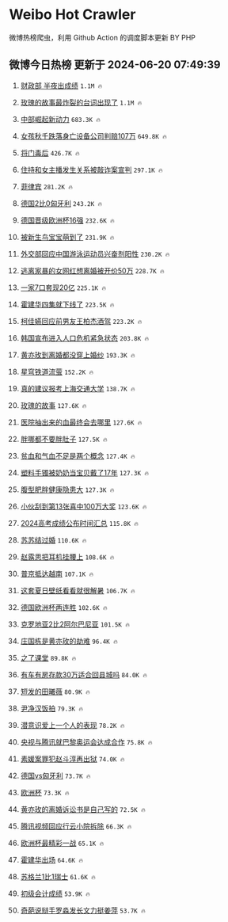 # Weibo Hot Crawler 



微博热榜爬虫，利用 Github Action 的调度脚本更新 BY PHP 


## 微博今日热榜 更新于 2024-06-20 07:49:39 
1. [财政部 半夜出成绩](https://s.weibo.com/weibo?q=%E8%B4%A2%E6%94%BF%E9%83%A8%20%E5%8D%8A%E5%A4%9C%E5%87%BA%E6%88%90%E7%BB%A9&t=31&band_rank=1&Refer=top) `1.1M 🔥` 

1. [玫瑰的故事最炸裂的台词出现了](https://s.weibo.com/weibo?q=%E7%8E%AB%E7%91%B0%E7%9A%84%E6%95%85%E4%BA%8B%E6%9C%80%E7%82%B8%E8%A3%82%E7%9A%84%E5%8F%B0%E8%AF%8D%E5%87%BA%E7%8E%B0%E4%BA%86&t=31&band_rank=2&Refer=top) `1.1M 🔥` 

1. [中部崛起新动力](https://s.weibo.com/weibo?q=%23%E4%B8%AD%E9%83%A8%E5%B4%9B%E8%B5%B7%E6%96%B0%E5%8A%A8%E5%8A%9B%23&t=31&band_rank=3&Refer=top) `683.3K 🔥` 

1. [女孩秋千跌落身亡设备公司判赔107万](https://s.weibo.com/weibo?q=%23%E5%A5%B3%E5%AD%A9%E7%A7%8B%E5%8D%83%E8%B7%8C%E8%90%BD%E8%BA%AB%E4%BA%A1%E8%AE%BE%E5%A4%87%E5%85%AC%E5%8F%B8%E5%88%A4%E8%B5%94107%E4%B8%87%23&t=31&band_rank=4&Refer=top) `649.8K 🔥` 

1. [将门毒后](https://s.weibo.com/weibo?q=%E5%B0%86%E9%97%A8%E6%AF%92%E5%90%8E&t=31&band_rank=5&Refer=top) `426.7K 🔥` 

1. [住持和女主播发生关系被敲诈案宣判](https://s.weibo.com/weibo?q=%23%E4%BD%8F%E6%8C%81%E5%92%8C%E5%A5%B3%E4%B8%BB%E6%92%AD%E5%8F%91%E7%94%9F%E5%85%B3%E7%B3%BB%E8%A2%AB%E6%95%B2%E8%AF%88%E6%A1%88%E5%AE%A3%E5%88%A4%23&t=31&band_rank=6&Refer=top) `297.1K 🔥` 

1. [菲律宾](https://s.weibo.com/weibo?q=%E8%8F%B2%E5%BE%8B%E5%AE%BE&t=31&band_rank=7&Refer=top) `281.2K 🔥` 

1. [德国2比0匈牙利](https://s.weibo.com/weibo?q=%23%E5%BE%B7%E5%9B%BD2%E6%AF%940%E5%8C%88%E7%89%99%E5%88%A9%23&t=31&band_rank=8&Refer=top) `243.2K 🔥` 

1. [德国晋级欧洲杯16强](https://s.weibo.com/weibo?q=%23%E5%BE%B7%E5%9B%BD%E6%99%8B%E7%BA%A7%E6%AC%A7%E6%B4%B2%E6%9D%AF16%E5%BC%BA%23&t=31&band_rank=9&Refer=top) `232.6K 🔥` 

1. [被新生鸟宝宝萌到了](https://s.weibo.com/weibo?q=%23%E8%A2%AB%E6%96%B0%E7%94%9F%E9%B8%9F%E5%AE%9D%E5%AE%9D%E8%90%8C%E5%88%B0%E4%BA%86%23&t=31&band_rank=10&Refer=top) `231.9K 🔥` 

1. [外交部回应中国游泳运动员兴奋剂阳性](https://s.weibo.com/weibo?q=%23%E5%A4%96%E4%BA%A4%E9%83%A8%E5%9B%9E%E5%BA%94%E4%B8%AD%E5%9B%BD%E6%B8%B8%E6%B3%B3%E8%BF%90%E5%8A%A8%E5%91%98%E5%85%B4%E5%A5%8B%E5%89%82%E9%98%B3%E6%80%A7%23&t=31&band_rank=11&Refer=top) `230.2K 🔥` 

1. [逃离家暴的女网红想离婚被开价50万](https://s.weibo.com/weibo?q=%23%E9%80%83%E7%A6%BB%E5%AE%B6%E6%9A%B4%E7%9A%84%E5%A5%B3%E7%BD%91%E7%BA%A2%E6%83%B3%E7%A6%BB%E5%A9%9A%E8%A2%AB%E5%BC%80%E4%BB%B750%E4%B8%87%23&t=31&band_rank=12&Refer=top) `228.7K 🔥` 

1. [一家7口套现20亿](https://s.weibo.com/weibo?q=%23%E4%B8%80%E5%AE%B67%E5%8F%A3%E5%A5%97%E7%8E%B020%E4%BA%BF%23&t=31&band_rank=13&Refer=top) `225.1K 🔥` 

1. [霍建华四集就下线了](https://s.weibo.com/weibo?q=%23%E9%9C%8D%E5%BB%BA%E5%8D%8E%E5%9B%9B%E9%9B%86%E5%B0%B1%E4%B8%8B%E7%BA%BF%E4%BA%86%23&t=31&band_rank=14&Refer=top) `223.5K 🔥` 

1. [柯佳嬿回应前男友王柏杰酒驾](https://s.weibo.com/weibo?q=%23%E6%9F%AF%E4%BD%B3%E5%AC%BF%E5%9B%9E%E5%BA%94%E5%89%8D%E7%94%B7%E5%8F%8B%E7%8E%8B%E6%9F%8F%E6%9D%B0%E9%85%92%E9%A9%BE%23&t=31&band_rank=15&Refer=top) `223.2K 🔥` 

1. [韩国宣布进入人口危机紧急状态](https://s.weibo.com/weibo?q=%23%E9%9F%A9%E5%9B%BD%E5%AE%A3%E5%B8%83%E8%BF%9B%E5%85%A5%E4%BA%BA%E5%8F%A3%E5%8D%B1%E6%9C%BA%E7%B4%A7%E6%80%A5%E7%8A%B6%E6%80%81%23&t=31&band_rank=16&Refer=top) `203.8K 🔥` 

1. [黄亦玫到离婚都没穿上婚纱](https://s.weibo.com/weibo?q=%23%E9%BB%84%E4%BA%A6%E7%8E%AB%E5%88%B0%E7%A6%BB%E5%A9%9A%E9%83%BD%E6%B2%A1%E7%A9%BF%E4%B8%8A%E5%A9%9A%E7%BA%B1%23&t=31&band_rank=17&Refer=top) `193.3K 🔥` 

1. [星穹铁道流萤](https://s.weibo.com/weibo?q=%23%E6%98%9F%E7%A9%B9%E9%93%81%E9%81%93%E6%B5%81%E8%90%A4%23&t=31&band_rank=18&Refer=top) `152.2K 🔥` 

1. [真的建议报考上海交通大学](https://s.weibo.com/weibo?q=%23%E7%9C%9F%E7%9A%84%E5%BB%BA%E8%AE%AE%E6%8A%A5%E8%80%83%E4%B8%8A%E6%B5%B7%E4%BA%A4%E9%80%9A%E5%A4%A7%E5%AD%A6%23&t=31&band_rank=19&Refer=top) `138.7K 🔥` 

1. [玫瑰的故事](https://s.weibo.com/weibo?q=%E7%8E%AB%E7%91%B0%E7%9A%84%E6%95%85%E4%BA%8B&t=31&band_rank=20&Refer=top) `127.6K 🔥` 

1. [医院抽出来的血最终会去哪里](https://s.weibo.com/weibo?q=%23%E5%8C%BB%E9%99%A2%E6%8A%BD%E5%87%BA%E6%9D%A5%E7%9A%84%E8%A1%80%E6%9C%80%E7%BB%88%E4%BC%9A%E5%8E%BB%E5%93%AA%E9%87%8C%23&t=31&band_rank=21&Refer=top) `127.6K 🔥` 

1. [胖哪都不要胖肚子](https://s.weibo.com/weibo?q=%23%E8%83%96%E5%93%AA%E9%83%BD%E4%B8%8D%E8%A6%81%E8%83%96%E8%82%9A%E5%AD%90%23&t=31&band_rank=22&Refer=top) `127.5K 🔥` 

1. [贫血和气血不足是两个概念](https://s.weibo.com/weibo?q=%23%E8%B4%AB%E8%A1%80%E5%92%8C%E6%B0%94%E8%A1%80%E4%B8%8D%E8%B6%B3%E6%98%AF%E4%B8%A4%E4%B8%AA%E6%A6%82%E5%BF%B5%23&t=31&band_rank=23&Refer=top) `127.4K 🔥` 

1. [塑料手镯被奶奶当宝贝戴了17年](https://s.weibo.com/weibo?q=%23%E5%A1%91%E6%96%99%E6%89%8B%E9%95%AF%E8%A2%AB%E5%A5%B6%E5%A5%B6%E5%BD%93%E5%AE%9D%E8%B4%9D%E6%88%B4%E4%BA%8617%E5%B9%B4%23&t=31&band_rank=24&Refer=top) `127.3K 🔥` 

1. [腹型肥胖健康隐患大](https://s.weibo.com/weibo?q=%23%E8%85%B9%E5%9E%8B%E8%82%A5%E8%83%96%E5%81%A5%E5%BA%B7%E9%9A%90%E6%82%A3%E5%A4%A7%23&t=31&band_rank=25&Refer=top) `127.3K 🔥` 

1. [小伙刮到第13张喜中100万大奖](https://s.weibo.com/weibo?q=%23%E5%B0%8F%E4%BC%99%E5%88%AE%E5%88%B0%E7%AC%AC13%E5%BC%A0%E5%96%9C%E4%B8%AD100%E4%B8%87%E5%A4%A7%E5%A5%96%23&t=31&band_rank=26&Refer=top) `123.6K 🔥` 

1. [2024高考成绩公布时间汇总](https://s.weibo.com/weibo?q=%232024%E9%AB%98%E8%80%83%E6%88%90%E7%BB%A9%E5%85%AC%E5%B8%83%E6%97%B6%E9%97%B4%E6%B1%87%E6%80%BB%23&t=31&band_rank=27&Refer=top) `115.8K 🔥` 

1. [苏苏结过婚](https://s.weibo.com/weibo?q=%23%E8%8B%8F%E8%8B%8F%E7%BB%93%E8%BF%87%E5%A9%9A%23&t=31&band_rank=28&Refer=top) `110.6K 🔥` 

1. [赵露思把耳机挂腰上](https://s.weibo.com/weibo?q=%23%E8%B5%B5%E9%9C%B2%E6%80%9D%E6%8A%8A%E8%80%B3%E6%9C%BA%E6%8C%82%E8%85%B0%E4%B8%8A%23&t=31&band_rank=29&Refer=top) `108.6K 🔥` 

1. [普京抵达越南](https://s.weibo.com/weibo?q=%23%E6%99%AE%E4%BA%AC%E6%8A%B5%E8%BE%BE%E8%B6%8A%E5%8D%97%23&t=31&band_rank=30&Refer=top) `107.1K 🔥` 

1. [这套夏日壁纸看看就很解暑](https://s.weibo.com/weibo?q=%23%E8%BF%99%E5%A5%97%E5%A4%8F%E6%97%A5%E5%A3%81%E7%BA%B8%E7%9C%8B%E7%9C%8B%E5%B0%B1%E5%BE%88%E8%A7%A3%E6%9A%91%23&t=31&band_rank=31&Refer=top) `106.7K 🔥` 

1. [德国欧洲杯两连胜](https://s.weibo.com/weibo?q=%23%E5%BE%B7%E5%9B%BD%E6%AC%A7%E6%B4%B2%E6%9D%AF%E4%B8%A4%E8%BF%9E%E8%83%9C%23&t=31&band_rank=32&Refer=top) `102.6K 🔥` 

1. [克罗地亚2比2阿尔巴尼亚](https://s.weibo.com/weibo?q=%23%E5%85%8B%E7%BD%97%E5%9C%B0%E4%BA%9A2%E6%AF%942%E9%98%BF%E5%B0%94%E5%B7%B4%E5%B0%BC%E4%BA%9A%23&t=31&band_rank=33&Refer=top) `101.5K 🔥` 

1. [庄国栋是黄亦玫的劫难](https://s.weibo.com/weibo?q=%23%E5%BA%84%E5%9B%BD%E6%A0%8B%E6%98%AF%E9%BB%84%E4%BA%A6%E7%8E%AB%E7%9A%84%E5%8A%AB%E9%9A%BE%23&t=31&band_rank=34&Refer=top) `96.4K 🔥` 

1. [之了课堂](https://s.weibo.com/weibo?q=%E4%B9%8B%E4%BA%86%E8%AF%BE%E5%A0%82&t=31&band_rank=35&Refer=top) `89.8K 🔥` 

1. [有车有房存款30万适合回县城吗](https://s.weibo.com/weibo?q=%23%E6%9C%89%E8%BD%A6%E6%9C%89%E6%88%BF%E5%AD%98%E6%AC%BE30%E4%B8%87%E9%80%82%E5%90%88%E5%9B%9E%E5%8E%BF%E5%9F%8E%E5%90%97%23&t=31&band_rank=36&Refer=top) `84.0K 🔥` 

1. [短发的田曦薇](https://s.weibo.com/weibo?q=%23%E7%9F%AD%E5%8F%91%E7%9A%84%E7%94%B0%E6%9B%A6%E8%96%87%23&t=31&band_rank=37&Refer=top) `80.9K 🔥` 

1. [尹净汉饭拍](https://s.weibo.com/weibo?q=%23%E5%B0%B9%E5%87%80%E6%B1%89%E9%A5%AD%E6%8B%8D%23&t=31&band_rank=38&Refer=top) `79.3K 🔥` 

1. [潜意识爱上一个人的表现](https://s.weibo.com/weibo?q=%23%E6%BD%9C%E6%84%8F%E8%AF%86%E7%88%B1%E4%B8%8A%E4%B8%80%E4%B8%AA%E4%BA%BA%E7%9A%84%E8%A1%A8%E7%8E%B0%23&t=31&band_rank=39&Refer=top) `78.2K 🔥` 

1. [央视与腾讯就巴黎奥运会达成合作](https://s.weibo.com/weibo?q=%23%E5%A4%AE%E8%A7%86%E4%B8%8E%E8%85%BE%E8%AE%AF%E5%B0%B1%E5%B7%B4%E9%BB%8E%E5%A5%A5%E8%BF%90%E4%BC%9A%E8%BE%BE%E6%88%90%E5%90%88%E4%BD%9C%23&t=31&band_rank=40&Refer=top) `75.8K 🔥` 

1. [素媛案罪犯赵斗淳再出狱](https://s.weibo.com/weibo?q=%23%E7%B4%A0%E5%AA%9B%E6%A1%88%E7%BD%AA%E7%8A%AF%E8%B5%B5%E6%96%97%E6%B7%B3%E5%86%8D%E5%87%BA%E7%8B%B1%23&t=31&band_rank=41&Refer=top) `74.0K 🔥` 

1. [德国vs匈牙利](https://s.weibo.com/weibo?q=%23%E5%BE%B7%E5%9B%BDvs%E5%8C%88%E7%89%99%E5%88%A9%23&t=31&band_rank=42&Refer=top) `73.7K 🔥` 

1. [欧洲杯](https://s.weibo.com/weibo?q=%E6%AC%A7%E6%B4%B2%E6%9D%AF&t=31&band_rank=43&Refer=top) `73.3K 🔥` 

1. [黄亦玫的离婚诉讼书是自己写的](https://s.weibo.com/weibo?q=%23%E9%BB%84%E4%BA%A6%E7%8E%AB%E7%9A%84%E7%A6%BB%E5%A9%9A%E8%AF%89%E8%AE%BC%E4%B9%A6%E6%98%AF%E8%87%AA%E5%B7%B1%E5%86%99%E7%9A%84%23&t=31&band_rank=44&Refer=top) `72.5K 🔥` 

1. [腾讯视频回应行云小院拆除](https://s.weibo.com/weibo?q=%23%E8%85%BE%E8%AE%AF%E8%A7%86%E9%A2%91%E5%9B%9E%E5%BA%94%E8%A1%8C%E4%BA%91%E5%B0%8F%E9%99%A2%E6%8B%86%E9%99%A4%23&t=31&band_rank=45&Refer=top) `66.3K 🔥` 

1. [欧洲杯最精彩一战](https://s.weibo.com/weibo?q=%23%E6%AC%A7%E6%B4%B2%E6%9D%AF%E6%9C%80%E7%B2%BE%E5%BD%A9%E4%B8%80%E6%88%98%23&t=31&band_rank=46&Refer=top) `65.1K 🔥` 

1. [霍建华出场](https://s.weibo.com/weibo?q=%23%E9%9C%8D%E5%BB%BA%E5%8D%8E%E5%87%BA%E5%9C%BA%23&t=31&band_rank=47&Refer=top) `64.6K 🔥` 

1. [苏格兰1比1瑞士](https://s.weibo.com/weibo?q=%23%E8%8B%8F%E6%A0%BC%E5%85%B01%E6%AF%941%E7%91%9E%E5%A3%AB%23&t=31&band_rank=48&Refer=top) `61.6K 🔥` 

1. [初级会计成绩](https://s.weibo.com/weibo?q=%E5%88%9D%E7%BA%A7%E4%BC%9A%E8%AE%A1%E6%88%90%E7%BB%A9&t=31&band_rank=49&Refer=top) `53.9K 🔥` 

1. [奇葩说辩手罗淼发长文力挺姜萍](https://s.weibo.com/weibo?q=%23%E5%A5%87%E8%91%A9%E8%AF%B4%E8%BE%A9%E6%89%8B%E7%BD%97%E6%B7%BC%E5%8F%91%E9%95%BF%E6%96%87%E5%8A%9B%E6%8C%BA%E5%A7%9C%E8%90%8D%23&t=31&band_rank=50&Refer=top) `53.7K 🔥` 

